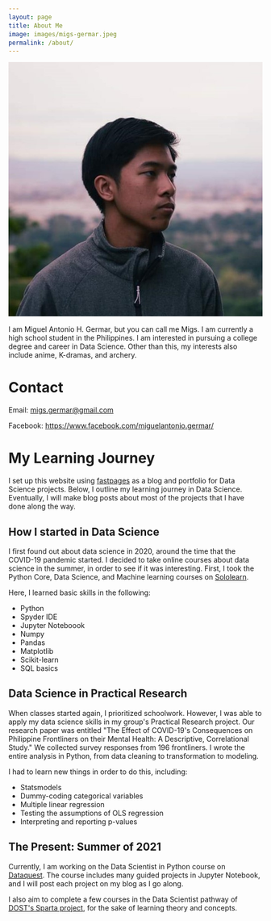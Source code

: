 ```yaml
---
layout: page
title: About Me
image: images/migs-germar.jpeg
permalink: /about/
---
```


![](images/migs-germar.jpeg)

I am Miguel Antonio H. Germar, but you can call me Migs. I am currently a high school student in the Philippines. I am interested in pursuing a college degree and career in Data Science. Other than this, my interests also include anime, K-dramas, and archery.

# Contact

Email: migs.germar@gmail.com

Facebook: https://www.facebook.com/miguelantonio.germar/

# My Learning Journey

I set up this website using [fastpages](https://github.com/fastai/fastpages) as a blog and portfolio for Data Science projects. Below, I outline my learning journey in Data Science. Eventually, I will make blog posts about most of the projects that I have done along the way.

## How I started in Data Science

I first found out about data science in 2020, around the time that the COVID-19 pandemic started. I decided to take online courses about data science in the summer, in order to see if it was interesting. First, I took the Python Core, Data Science, and Machine learning courses on [Sololearn](https://sololearn.com).

Here, I learned basic skills in the following:

- Python
- Spyder IDE
- Jupyter Noteboook
- Numpy
- Pandas
- Matplotlib
- Scikit-learn
- SQL basics

## Data Science in Practical Research

When classes started again, I prioritized schoolwork. However, I was able to apply my data science skills in my group's Practical Research project. Our research paper was entitled "The Effect of COVID-19's Consequences on Philippine Frontliners on their Mental Health: A Descriptive, Correlational Study." We collected survey responses from 196 frontliners. I wrote the entire analysis in Python, from data cleaning to transformation to modeling.

I had to learn new things in order to do this, including:

- Statsmodels
- Dummy-coding categorical variables
- Multiple linear regression
- Testing the assumptions of OLS regression
- Interpreting and reporting p-values

## The Present: Summer of 2021

Currently, I am working on the Data Scientist in Python course on [Dataquest](https://dataquest.io). The course includes many guided projects in Jupyter Notebook, and I will post each project on my blog as I go along.

I also aim to complete a few courses in the Data Scientist pathway of [DOST's Sparta project](https://sparta.dap.edu.ph/), for the sake of learning theory and concepts.

